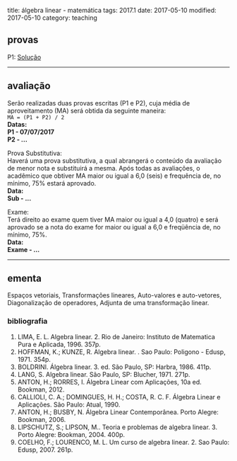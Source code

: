 title: álgebra linear - matemática
tags: 2017.1
date: 2017-05-10
modified: 2017-05-10
category: teaching

## <a id="grades"></a>provas
P1: [Solução]({static}/provas/2017-1-algebra_linear-topicos-p1.pdf)

---

## <a id="exams"></a>avaliação
Serão realizadas duas provas escritas (P1 e P2), cuja média de
aproveitamento (MA) será obtida da seguinte maneira:  
`MA = (P1 + P2) / 2`  
**Datas:  
P1 - 07/07/2017  
P2 - ...**

Prova Substitutiva:  
Haverá uma prova substitutiva, a qual abrangerá o conteúdo da avaliação de
menor nota e substituirá a mesma. Após todas as avaliações, o acadêmico que
obtiver MA maior ou igual a 6,0 (seis) e frequência de, no mínimo, 75% estará
aprovado.  
**Data:  
Sub - ...**

Exame:  
Terá direito ao exame quem tiver MA maior ou igual a 4,0 (quatro) e será
aprovado se a nota do exame for maior ou igual a 6,0 e freqüência de, no
mínimo, 75%.  
**Data:  
Exame - ...**

---

## <a id="silabus"></a>ementa
Espaços vetoriais, Transformações lineares, Auto-valores e auto-vetores,
Diagonalização de operadores, Adjunta de uma transformação linear.  

### bibliografia
1. LIMA, E. L. Algebra linear. 2. Rio de Janeiro: Instituto de Matematica Pura e Aplicada, 1996. 357p.
2. HOFFMAN, K.; KUNZE, R. Algebra linear. . Sao Paulo: Poligono - Edusp, 1971. 354p.
3. BOLDRINI. Álgebra linear. 3. ed. São Paulo, SP: Harbra, 1986. 411p.
4. LANG, S. Algebra linear. São Paulo, SP: Blucher, 1971. 271p.
5. ANTON, H.; RORRES, I. Álgebra Linear com Aplicações, 10a ed. Bookman, 2012.
6. CALLIOLI, C. A.; DOMINGUES, H. H.; COSTA, R. C. F. Álgebra Linear e Aplicações. São Paulo: Atual, 1990.
7. ANTON, H.; BUSBY, N. Álgebra Linear Contemporânea. Porto Alegre: Bookman, 2006.
8. LIPSCHUTZ, S.; LIPSON, M.. Teoria e problemas de algebra linear. 3. Porto Alegre: Bookman, 2004. 400p.
9. COELHO, F.; LOURENCO, M. L. Um curso de algebra linear. 2. Sao Paulo: Edusp, 2007. 261p.
